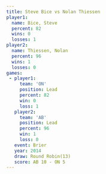 ```yaml
---
title: Steve Bice vs Nolan Thiessen
player1:               
  name: Bice, Steve    
  percent: 82          
  wins: 0              
  losses: 1            
player2:               
  name: Thiessen, Nolan
  percent: 96          
  wins: 1              
  losses: 0            
games:
 - player1:        
     team: 'ON'    
     position: Lead
     percent: 82   
     win: 0        
     loss: 1       
   player2:        
     team: 'AB'    
     position: Lead
     percent: 96   
     win: 1        
     loss: 0       
   event: Brier         
   year: 2014           
   draw: Round Robin(13)
   score: AB 10 - ON 5  
---
```

